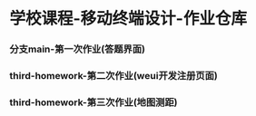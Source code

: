 # 学校课程-移动终端设计-作业仓库

### 分支main-第一次作业(答题界面)
### third-homework-第二次作业(weui开发注册页面)
### third-homework-第三次作业(地图测距)
